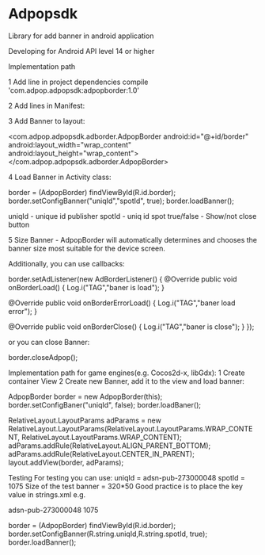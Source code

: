 # Adpopsdk
Library for add banner in android application

Developing for Android API level 14 or higher

Implementation path

1 Add line in project dependencies
compile 'com.adpop.adpopsdk:adpopborder:1.0'

2 Add lines in Manifest:

<uses-permission android:name="android.permission.INTERNET"/>
<uses-permission android:name="android.permission.ACCESS_FINE_LOCATION"/>
<uses-permission android:name="android.permission.READ_PHONE_STATE"/>

3 Add Banner to layout:

<com.adpop.adpopsdk.adborder.AdpopBorder
   android:id="@+id/border"
   android:layout_width="wrap_content"
   android:layout_height="wrap_content">
</com.adpop.adpopsdk.adborder.AdpopBorder>


4 Load Banner in Activity class:

border = (AdpopBorder) findViewById(R.id.border);
border.setConfigBanner("uniqId","spotId",  true);
border.loadBanner();

uniqId - unique id publisher
spotId - uniq id spot
true/false - Show/not close button

5 Size Banner - AdpopBorder will automatically determines and chooses the banner size most suitable for the device screen.

Additionally, you can use callbacks:

border.setAdListener(new AdBorderListener() {
   @Override
   public void onBorderLoad() {
       Log.i("TAG","baner is load");
   }

   @Override
   public void onBorderErrorLoad() {
       Log.i("TAG","baner load error");
   }

   @Override
   public void onBorderClose() {
       Log.i("TAG","baner is close");
   }
});


or you can close Banner:

border.closeAdpop();



Implementation path for game engines(e.g. Cocos2d-x, libGdx):
1 Create container View
2 Create new Banner, add it to the view and load banner:

AdpopBorder border = new AdpopBorder(this);
border.setConfigBaner("uniqId", false);
border.loadBaner();

RelativeLayout.LayoutParams adParams = new RelativeLayout.LayoutParams(RelativeLayout.LayoutParams.WRAP_CONTENT, RelativeLayout.LayoutParams.WRAP_CONTENT);
adParams.addRule(RelativeLayout.ALIGN_PARENT_BOTTOM);
adParams.addRule(RelativeLayout.CENTER_IN_PARENT);
layout.addView(border, adParams);

Testing
For testing you can use:
uniqId = adsn-pub-273000048
spotId = 1075
Size of the test banner = 320*50
Good practice is to place the key value in strings.xml
e.g.

<string name="uniqId">adsn-pub-273000048</string>
<string name="spotId ">1075</string>


border = (AdpopBorder) findViewById(R.id.border);
border.setConfigBanner(R.string.uniqId,R.string.spotId, true);
border.loadBanner();

